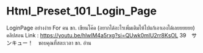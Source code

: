 # Html_Preset_101_Login_Page
LoginPage อย่างง่าย For คน ขก. เขียนโค๊ด (อยากได้อะไรเพิ่มเติมไห้ไปแก้เอาเองได้เลยยยยยย)
คลิปสอน Link : https://youtu.be/hlwlM4a5rxg?si=QUwk0mlU2rr8KsOL
39　サンキュー！　ขอบคุณที่สละเวลา ขก. อ่าน
